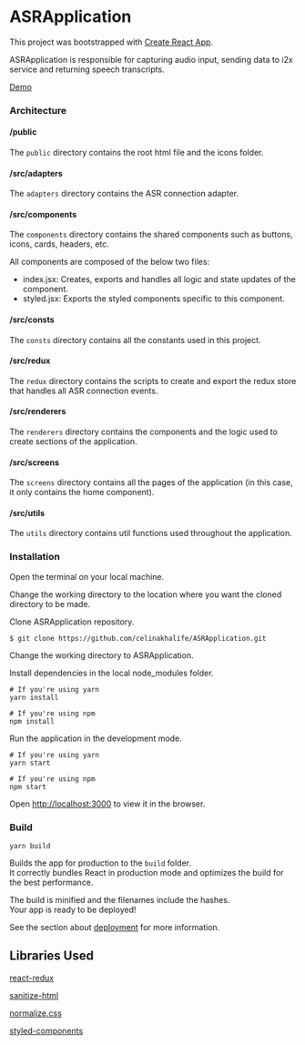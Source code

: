 # ASRApplication

This project was bootstrapped with [Create React App](https://github.com/facebook/create-react-app).

ASRApplication is responsible for capturing audio input, sending data to i2x service and returning speech transcripts.

[Demo](https://serene-hypatia-9b5f76.netlify.app/)

### Architecture

#### /public

The `public` directory contains the root html file and the icons folder.   

#### /src/adapters

The `adapters` directory contains the ASR connection adapter.   

#### /src/components

The `components` directory contains the shared components such as buttons, icons, cards, headers, etc.

All components are composed of the below two files: 

- index.jsx: Creates, exports and handles all logic and state updates of the component.
- styled.jsx: Exports the styled components specific to this component.


#### /src/consts

The `consts` directory contains all the constants used in this project.


#### /src/redux

The `redux` directory contains the scripts to create and export the redux store that handles all ASR connection events.

#### /src/renderers

The `renderers` directory contains the components and the logic used to create sections of the application.

#### /src/screens

The `screens` directory contains all the pages of the application (in this case, it only contains the home component).

#### /src/utils

The `utils` directory contains util functions used throughout the application.

### Installation

Open the terminal on your local machine.

Change the working directory to the location where you want the cloned directory to be made.

Clone ASRApplication repository.

`$ git clone https://github.com/celinakhalife/ASRApplication.git`

Change the working directory to ASRApplication.

Install dependencies in the local node_modules folder.

```
# If you're using yarn
yarn install

# If you're using npm
npm install
```

Run the application in the development mode.

```
# If you're using yarn
yarn start

# If you're using npm
npm start
```


Open [http://localhost:3000](http://localhost:3000) to view it in the browser.


### Build

`yarn build`

Builds the app for production to the `build` folder.<br />
It correctly bundles React in production mode and optimizes the build for the best performance.

The build is minified and the filenames include the hashes.<br />
Your app is ready to be deployed!

See the section about [deployment](https://facebook.github.io/create-react-app/docs/deployment) for more information.

## Libraries Used

[react-redux](https://react-redux.js.org/)

[sanitize-html](https://github.com/apostrophecms/sanitize-html#readme)

[normalize.css](http://necolas.github.io/normalize.css/)

[styled-components](https://styled-components.com/)

